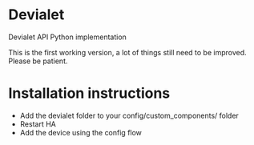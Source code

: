 # Devialet
Devialet API Python implementation

This is the first working version, a lot of things still need to be improved. Please be patient.

# Installation instructions
- Add the devialet folder to your config/custom_components/ folder
- Restart HA
- Add the device using the config flow
